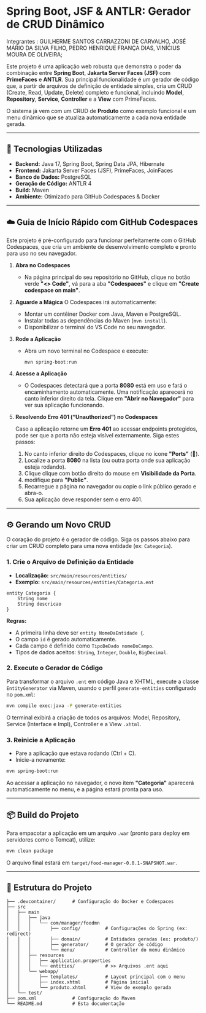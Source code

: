 # Spring Boot, JSF & ANTLR: Gerador de CRUD Dinâmico

Integrantes : 
GUILHERME SANTOS CARRAZZONI DE CARVALHO, JOSÉ MÁRIO DA SILVA FILHO, PEDRO HENRIQUE FRANÇA DIAS, VINÍCIUS MOURA DE OLIVEIRA;

Este projeto é uma aplicação web robusta que demonstra o poder da combinação entre **Spring Boot**, **Jakarta Server Faces (JSF)** com **PrimeFaces** e **ANTLR**. Sua principal funcionalidade é um gerador de código que, a partir de arquivos de definição de entidade simples, cria um CRUD (Create, Read, Update, Delete) completo e funcional, incluindo **Model**, **Repository**, **Service**, **Controller** e a **View** com PrimeFaces.

O sistema já vem com um CRUD de **Produto** como exemplo funcional e um menu dinâmico que se atualiza automaticamente a cada nova entidade gerada.

---

## 🚀 Tecnologias Utilizadas

* **Backend:** Java 17, Spring Boot, Spring Data JPA, Hibernate
* **Frontend:** Jakarta Server Faces (JSF), PrimeFaces, JoinFaces
* **Banco de Dados:** PostgreSQL
* **Geração de Código:** ANTLR 4
* **Build:** Maven
* **Ambiente:** Otimizado para GitHub Codespaces & Docker

---

## ☁️ Guia de Início Rápido com GitHub Codespaces

Este projeto é pré-configurado para funcionar perfeitamente com o GitHub Codespaces, que cria um ambiente de desenvolvimento completo e pronto para uso no seu navegador.

1. **Abra no Codespaces**

   * Na página principal do seu repositório no GitHub, clique no botão verde **"<> Code"**, vá para a aba **"Codespaces"** e clique em **"Create codespace on main"**.

2. **Aguarde a Mágica**
   O Codespaces irá automaticamente:

   * Montar um contêiner Docker com Java, Maven e PostgreSQL.
   * Instalar todas as dependências do Maven (`mvn install`).
   * Disponibilizar o terminal do VS Code no seu navegador.

3. **Rode a Aplicação**

   * Abra um novo terminal no Codespace e execute:

     ```bash
     mvn spring-boot:run
     ```

4. **Acesse a Aplicação**

   * O Codespaces detectará que a porta **8080** está em uso e fará o encaminhamento automaticamente. Uma notificação aparecerá no canto inferior direito da tela. Clique em **"Abrir no Navegador"** para ver sua aplicação funcionando.

5. **Resolvendo Erro 401 (“Unauthorized”) no Codespaces**
   
   Caso a aplicação retorne um **Erro 401** ao acessar endpoints protegidos, pode ser que a porta não esteja visível externamente. Siga estes passos:

   1. No canto inferior direito do Codespaces, clique no ícone **"Ports"** (🔌).
   2. Localize a porta **8080** na lista (ou outra porta onde sua aplicação esteja rodando).
   3. Clique clique com botão direito do mouse em **Visibilidade da Porta**.
   4. modifique para **"Public"**.
   5. Recarregue a página no navegador ou copie o link público gerado e abra-o.
   6. Sua aplicação deve responder sem o erro 401.

---

## ⚙️ Gerando um Novo CRUD

O coração do projeto é o gerador de código. Siga os passos abaixo para criar um CRUD completo para uma nova entidade (ex: `Categoria`).

### 1. Crie o Arquivo de Definição da Entidade

* **Localização:** `src/main/resources/entities/`
* **Exemplo:** `src/main/resources/entities/Categoria.ent`

```ent
entity Categoria {
    String nome
    String descricao
}
```

**Regras:**

* A primeira linha deve ser `entity NomeDaEntidade {`.
* O campo `id` é gerado automaticamente.
* Cada campo é definido como `TipoDeDado nomeDoCampo`.
* Tipos de dados aceitos: `String`, `Integer`, `Double`, `BigDecimal`.

### 2. Execute o Gerador de Código

Para transformar o arquivo `.ent` em código Java e XHTML, execute a classe `EntityGenerator` via Maven, usando o perfil `generate-entities` configurado no `pom.xml`:

```bash
mvn compile exec:java -P generate-entities
```

O terminal exibirá a criação de todos os arquivos: Model, Repository, Service (Interface e Impl), Controller e a View `.xhtml`.

### 3. Reinicie a Aplicação

* Pare a aplicação que estava rodando (Ctrl + C).
* Inicie-a novamente:

```bash
mvn spring-boot:run
```

Ao acessar a aplicação no navegador, o novo item **"Categoria"** aparecerá automaticamente no menu, e a página estará pronta para uso.

---

## 📦 Build do Projeto

Para empacotar a aplicação em um arquivo `.war` (pronto para deploy em servidores como o Tomcat), utilize:

```bash
mvn clean package
```

O arquivo final estará em `target/food-manager-0.0.1-SNAPSHOT.war`.

---

## 📁 Estrutura do Projeto

```
├── .devcontainer/      # Configuração do Docker e Codespaces
├── src
│   ├── main
│   │   ├── java
│   │   │   └── com/manager/foodmn
│   │   │       ├── config/         # Configurações do Spring (ex: redirect)
│   │   │       ├── domain/         # Entidades geradas (ex: produto/)
│   │   │       ├── generator/      # O gerador de código
│   │   │       └── menu/           # Controller do menu dinâmico
│   │   ├── resources
│   │   │   ├── application.properties
│   │   │   └── entities/           # >> Arquivos .ent aqui
│   │   └── webapp/
│   │       ├── templates/          # Layout principal com o menu
│   │       ├── index.xhtml         # Página inicial
│   │       └── produto.xhtml       # View de exemplo gerada
│   └── test/
├── pom.xml             # Configuração do Maven
└── README.md           # Esta documentação
```
